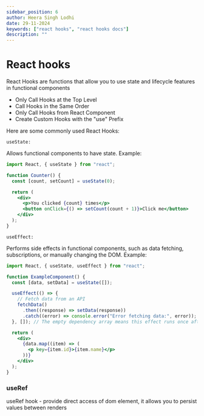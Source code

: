 ```yaml
---
sidebar_position: 6
author: Heera Singh Lodhi
date: 29-11-2024
keywords: ["react hooks", "react hooks docs"]
description: ""
---
```


# React hooks

React Hooks are functions that allow you to use state and lifecycle features in functional components

- Only Call Hooks at the Top Level
- Call Hooks in the Same Order
- Only Call Hooks from React Component
- Create Custom Hooks with the "use" Prefix

Here are some commonly used React Hooks:

`useState:`

Allows functional components to have state.
Example:

```jsx
import React, { useState } from "react";

function Counter() {
  const [count, setCount] = useState(0);

  return (
    <div>
      <p>You clicked {count} times</p>
      <button onClick={() => setCount(count + 1)}>Click me</button>
    </div>
  );
}
```

`useEffect:`

Performs side effects in functional components, such as data fetching, subscriptions, or manually changing the DOM.
Example:

```jsx
import React, { useState, useEffect } from "react";

function ExampleComponent() {
  const [data, setData] = useState([]);

  useEffect(() => {
    // Fetch data from an API
    fetchData()
      .then((response) => setData(response))
      .catch((error) => console.error("Error fetching data:", error));
  }, []); // The empty dependency array means this effect runs once after the initial render

  return (
    <div>
      {data.map((item) => (
        <p key={item.id}>{item.name}</p>
      ))}
    </div>
  );
}
```

### useRef

useRef hook - provide direct access of dom element, it allows you to persist values between renders

```jsx

```
